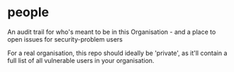 people
======

An audit trail for who's meant to be in this Organisation - and a place to open issues for security-problem users

For a real organisation, this repo should ideally be 'private', as it'll contain a full list of all vulnerable users in your organisation.
